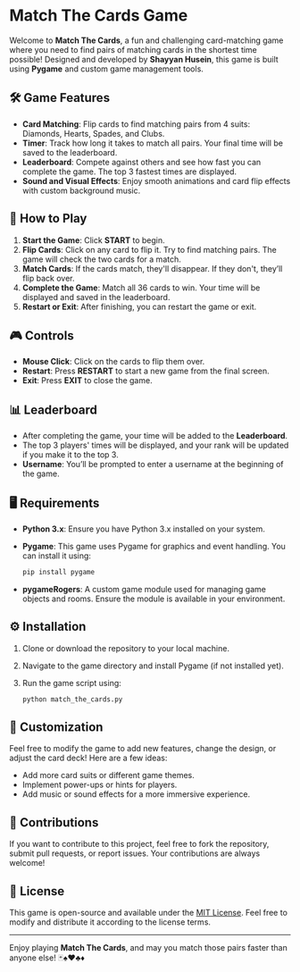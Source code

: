 # Match The Cards Game

Welcome to **Match The Cards**, a fun and challenging card-matching game where you need to find pairs of matching cards in the shortest time possible! Designed and developed by **Shayyan Husein**, this game is built using **Pygame** and custom game management tools.

## 🛠️ Game Features

- **Card Matching**: Flip cards to find matching pairs from 4 suits: Diamonds, Hearts, Spades, and Clubs.
- **Timer**: Track how long it takes to match all pairs. Your final time will be saved to the leaderboard.
- **Leaderboard**: Compete against others and see how fast you can complete the game. The top 3 fastest times are displayed.
- **Sound and Visual Effects**: Enjoy smooth animations and card flip effects with custom background music.

## 🚀 How to Play

1. **Start the Game**: Click **START** to begin.
2. **Flip Cards**: Click on any card to flip it. Try to find matching pairs. The game will check the two cards for a match.
3. **Match Cards**: If the cards match, they'll disappear. If they don't, they’ll flip back over.
4. **Complete the Game**: Match all 36 cards to win. Your time will be displayed and saved in the leaderboard.
5. **Restart or Exit**: After finishing, you can restart the game or exit.

## 🎮 Controls

- **Mouse Click**: Click on the cards to flip them over.
- **Restart**: Press **RESTART** to start a new game from the final screen.
- **Exit**: Press **EXIT** to close the game.

## 📊 Leaderboard

- After completing the game, your time will be added to the **Leaderboard**.
- The top 3 players' times will be displayed, and your rank will be updated if you make it to the top 3.
- **Username**: You’ll be prompted to enter a username at the beginning of the game.

## 🖥️ Requirements

- **Python 3.x**: Ensure you have Python 3.x installed on your system.
- **Pygame**: This game uses Pygame for graphics and event handling. You can install it using:

    ```bash
    pip install pygame
    ```

- **pygameRogers**: A custom game module used for managing game objects and rooms. Ensure the module is available in your environment.

## ⚙️ Installation

1. Clone or download the repository to your local machine.
2. Navigate to the game directory and install Pygame (if not installed yet).
3. Run the game script using:

    ```bash
    python match_the_cards.py
    ```

## 🔧 Customization

Feel free to modify the game to add new features, change the design, or adjust the card deck! Here are a few ideas:

- Add more card suits or different game themes.
- Implement power-ups or hints for players.
- Add music or sound effects for a more immersive experience.

## 🤝 Contributions

If you want to contribute to this project, feel free to fork the repository, submit pull requests, or report issues. Your contributions are always welcome!

## 📜 License

This game is open-source and available under the [MIT License](LICENSE). Feel free to modify and distribute it according to the license terms.

---

Enjoy playing **Match The Cards**, and may you match those pairs faster than anyone else! 🃏♠️♥️♣️♦️
